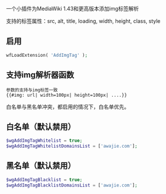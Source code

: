 一个小插件为MediaWiki 1.43和更高版本添加img标签解析

支持的标签属性：src, alt, title, loading, width, height, class, style

## 启用

```php
wfLoadExtension( 'AddImgTag' );
```

## 支持img解析器函数
```
参数的支持与img标签一致
{{#img: url| width=100px| height=100px| ....}}
```

白名单与黑名单冲突，都启用的情况下，白名单优先。

## 白名单（默认禁用）

```php
$wgAddImgTagWhitelist = true;
$wgAddImgTagWhitelistDomainsList = ['awajie.com'];
```

## 黑名单（默认禁用）

```php
$wgAddImgTagBlacklist = true;
$wgAddImgTagBlacklistDomainsList = ['awajie.com'];
```
